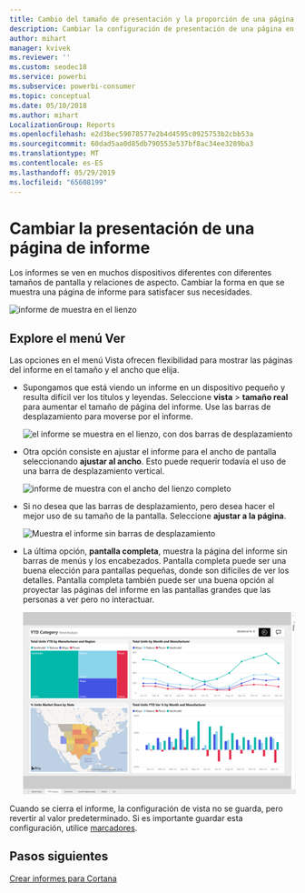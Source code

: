 ```yaml
---
title: Cambio del tamaño de presentación y la proporción de una página de informe
description: Cambiar la configuración de presentación de una página en un informe de Power BI
author: mihart
manager: kvivek
ms.reviewer: ''
ms.custom: seodec18
ms.service: powerbi
ms.subservice: powerbi-consumer
ms.topic: conceptual
ms.date: 05/10/2018
ms.author: mihart
LocalizationGroup: Reports
ms.openlocfilehash: e2d3bec59078577e2b4d4595c0925753b2cbb53a
ms.sourcegitcommit: 60dad5aa0d85db790553e537bf8ac34ee3289ba3
ms.translationtype: MT
ms.contentlocale: es-ES
ms.lasthandoff: 05/29/2019
ms.locfileid: "65608199"
---
```

# <a name="change-the-display-of-a-report-page"></a>Cambiar la presentación de una página de informe
Los informes se ven en muchos dispositivos diferentes con diferentes tamaños de pantalla y relaciones de aspecto.  Cambiar la forma en que se muestra una página de informe para satisfacer sus necesidades.    

![informe de muestra en el lienzo](media/end-user-report-view/power-bi-report.png)

## <a name="explore-the-view-menu"></a>Explore el menú Ver
Las opciones en el menú Vista ofrecen flexibilidad para mostrar las páginas del informe en el tamaño y el ancho que elija.

- Supongamos que está viendo un informe en un dispositivo pequeño y resulta difícil ver los títulos y leyendas.  Seleccione **vista** > **tamaño real** para aumentar el tamaño de página del informe. Use las barras de desplazamiento para moverse por el informe. 

    ![el informe se muestra en el lienzo, con dos barras de desplazamiento](media/end-user-report-view/power-bi-actual-size-new.png)


- Otra opción consiste en ajustar el informe para el ancho de pantalla seleccionando **ajustar al ancho**. Esto puede requerir todavía el uso de una barra de desplazamiento vertical.

  ![informe de muestra con el ancho del lienzo completo](media/end-user-report-view/power-bi-fit-to-width-new.png)

- Si no desea que las barras de desplazamiento, pero desea hacer el mejor uso de su tamaño de la pantalla.  Seleccione **ajustar a la página**.

   ![Muestra el informe sin barras de desplazamiento](media/end-user-report-view/power-bi-fit-to-width.png)

   
- La última opción, **pantalla completa**, muestra la página del informe sin barras de menús y los encabezados. Pantalla completa puede ser una buena elección para pantallas pequeñas, donde son difíciles de ver los detalles.  Pantalla completa también puede ser una buena opción al proyectar las páginas del informe en las pantallas grandes que las personas a ver pero no interactuar.  

    ![informe aparece en pantalla completa](media/end-user-report-view/power-bi-full-screen.png)

Cuando se cierra el informe, la configuración de vista no se guarda, pero revertir al valor predeterminado. Si es importante guardar esta configuración, utilice [marcadores](end-user-bookmarks.md). 

## <a name="next-steps"></a>Pasos siguientes
[Crear informes para Cortana](../service-cortana-answer-cards.md)
